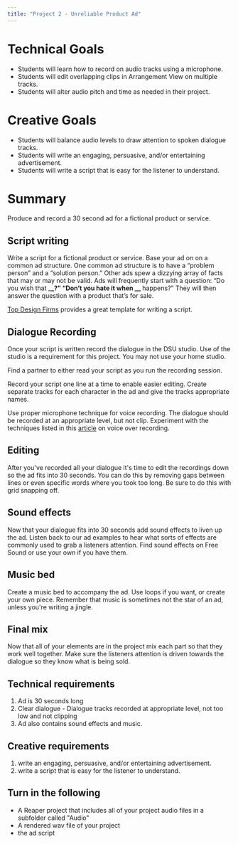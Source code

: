 ```yaml
---
title: "Project 2 - Unreliable Product Ad"
---
```


# Technical Goals

- Students will learn how to record on audio tracks using a microphone.
- Students will edit overlapping clips in Arrangement View on multiple tracks.
- Students will alter audio pitch and time as needed in their project.

# Creative Goals

- Students will balance audio levels to draw attention to spoken dialogue tracks.
- Students will write an engaging, persuasive, and/or entertaining advertisement.
- Students will write a script that is easy for the listener to understand.

# Summary

Produce and record a 30 second ad for a fictional product or service.

## Script writing

Write a script for a fictional product or service. Base your ad on on a common ad structure. One common ad structure is to have a “problem person” and a “solution person.” Other ads spew a dizzying array of facts that may or may not be valid. Ads will frequently start with a question: “Do you wish that \_**\_?” “Don’t you hate it when \_\_** happens?” They will then answer the question with a product that’s for sale.

[Top Design Firms](https://topdesignfirms.com/advertising-agencies/blog/radio-ad-script) provides a great template for writing a script.

## Dialogue Recording

Once your script is written record the dialogue in the DSU studio. Use of the studio is a requirement for this project. You may not use your home studio.

Find a partner to either read your script as you run the recording session.

Record your script one line at a time to enable easier editing. Create separate tracks for each character in the ad and give the tracks appropriate names.

Use proper microphone technique for voice recording. The dialogue should be recorded at an appropriate level, but not clip. Experiment with the techniques listed in this [article](https://audient.com/tutorial/podcast-mic-technique/) on voice over recording.

## Editing

After you've recorded all your dialogue it's time to edit the recordings down so the ad fits into 30 seconds. You can do this by removing gaps between lines or even specific words where you took too long. Be sure to do this with grid snapping off.

## Sound effects

Now that your dialogue fits into 30 seconds add sound effects to liven up the ad. Listen back to our ad examples to hear what sorts of effects are commonly used to grab a listeners attention. Find sound effects on Free Sound or use your own if you have them.

## Music bed

Create a music bed to accompany the ad. Use loops if you want, or create your own piece. Remember that music is sometimes not the star of an ad, unless you're writing a jingle.

## Final mix

Now that all of your elements are in the project mix each part so that they work well together. Make sure the listeners attention is driven towards the dialogue so they know what is being sold.

## Technical requirements

1. Ad is 30 seconds long
2. Clear dialogue - Dialogue tracks recorded at appropriate level, not too low and not clipping
3. Ad also contains sound effects and music.

## Creative requirements

1.  write an engaging, persuasive, and/or entertaining advertisement.
2.  write a script that is easy for the listener to understand.

## Turn in the following

- A Reaper project that includes all of your project audio files in a subfolder called "Audio"
- A rendered wav file of your project
- the ad script

